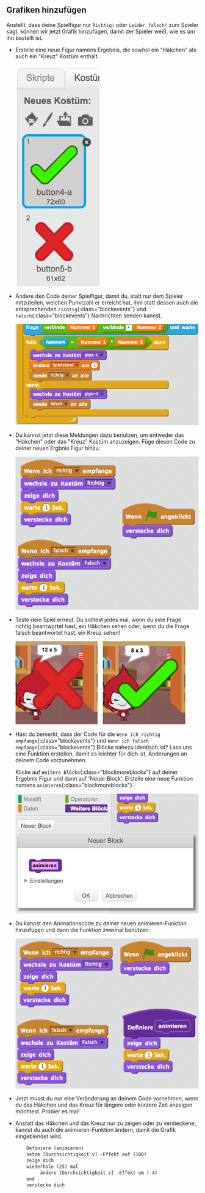 ## Grafiken hinzufügen

Anstellt, dass deine Spielfigur nur `Richtig!` oder `Leider falsch!` zum Spieler sagt, können wir jetzt Grafik hinzufügen, damit der Spieler weiß, wie es um ihn bestellt ist.

+ Erstelle eine neue Figur namens Ergebnis, die sowhol ein "Häkchen" als auch ein "Kreuz" Kostüm enthält.
    
    ![screenshot](images/brain-result.png)

+ Ändere den Code deiner Spielfigur, damit du, statt nur dem Spieler mitzuteilen, welchen Punktzahl er erreicht hat, ihm statt dessen auch die entsprechenden `richtig`{:class="blockevents"} und `falsch`{:class="blockevents"} Nachrichten senden kannst.
    
    ![screenshot](images/brain-broadcast-answer.png)

+ Du kannst jetzt diese Meldungen dazu benutzen, um entweder das "Häkchen" oder das "Kreuz" Kostüm anzuzeigen. Füge diesen Code zu deiner neuen Ergbnis Figur hinzu:
    
    ![screenshot](images/brain-show-answer.png)

+ Teste dein Spiel erneut. Du solltest jedes mal, wenn du eine Frage richtig beantwortet hast, ein Häkchen sehen oder, wenn du die Frage falsch beantwortet hast, ein Kreuz sehen!
    
    ![screenshot](images/brain-test-answer.png)

+ Hast du bemerkt, dass der Code für die `Wenn ich richtig empfange`{:class="blockevents"} und `Wenn ich falsch empfange`{:class="blockevents"} Blöcke nahezu identisch ist? Lass uns eine Funktion erstellen, damit es leichter für dich ist, Änderungen an deinem Code vorzunehmen.
    
    Klicke auf `Weitere Blöcke`{:class="blockmoreblocks"} auf deiner Ergebnis Figur und dann auf 'Neuer Block'. Erstelle eine neue Funktion namens `animieren`{:class="blockmoreblocks"}.
    
    ![screenshot](images/brain-animate-function.png)

+ Du kannst den Animationscode zu deiner neuen animieren-Funktion hinzufügen und dann die Funktion zweimal benutzen:
    
    ![screenshot](images/brain-use-function.png)

+ Jetzt musst du nur eine Veränderung an deinem Code vornehmen, wenn du das Häkchen und das Kreuz für längere oder kürzere Zeit anzeigen möchtest. Probier es mal!

+ Anstatt das Häkchen und das Kreuz nur zu zeigen oder zu versteckene, kannst du auch die animieren-Funktion ändern, damit die Grafik eingeblendet wird.
    
    ```blocks
        Definiere (animieren)
        setze [Durchsichtigkeit v] -Effekt auf (100)
        zeige dich
        wiederhole (25) mal 
             ändere [Durchsichtigkeit v] -Effekt um (-4)
        end
        verstecke dich
    ```